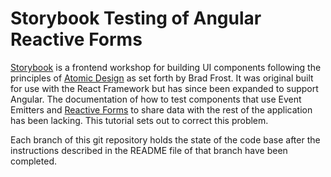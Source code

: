 # Storybook Testing of Angular Reactive Forms
[Storybook](https://storybook.js.org/) is a frontend workshop for building UI components following the principles of [Atomic Design](https://atomicdesign.bradfrost.com/) as set forth by Brad Frost. It was original built for use with the React Framework but has since been expanded to support Angular. The documentation of how to test components that use Event Emitters and [Reactive Forms](https://angular.dev/guide/forms/reactive-forms) to share data with the rest of the application has been lacking. This tutorial sets out to correct this problem.

Each branch of this git repository holds the state of the code base after the instructions described in the README file of that branch have been completed.

